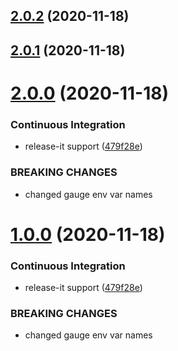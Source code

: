 ## [2.0.2](https://github.com/jbadeau/xray-report/compare/2.0.0...2.0.2) (2020-11-18)

## [2.0.1](https://github.com/jbadeau/xray-report/compare/2.0.0...2.0.1) (2020-11-18)

# [2.0.0](https://github.com/jbadeau/xray-report/compare/0.3.1...2.0.0) (2020-11-18)


### Continuous Integration

* release-it support ([479f28e](https://github.com/jbadeau/xray-report/commit/479f28eba31328fda94ba6cceb3917000deb9a1d))


### BREAKING CHANGES

* changed gauge env var names

# [1.0.0](https://github.com/jbadeau/xray-report/compare/0.3.1...1.0.0) (2020-11-18)


### Continuous Integration

* release-it support ([479f28e](https://github.com/jbadeau/xray-report/commit/479f28eba31328fda94ba6cceb3917000deb9a1d))


### BREAKING CHANGES

* changed gauge env var names


